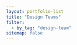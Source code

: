 ```yaml
---
layout: portfolio-list
title: "Design Teams"
filter:
  - by_tag: "design-team"
sitemap: false
---
```


